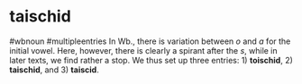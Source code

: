 # taischid
#wbnoun
#multipleentries
In Wb., there is variation between *o* and *a* for the initial vowel. Here, however, there is clearly a spirant after the *s*, while in later texts, we find rather a stop. We thus set up three entries: 1) **toischid**, 2) **taischid**, and 3) **taiscid**.